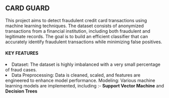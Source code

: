 <h2>CARD GUARD</h2>
<p>This project aims to detect fraudulent credit card transactions using machine learning techniques. The dataset consists of anonymized transactions from a financial institution, including both fraudulent and legitimate records. The goal is to build an efficient classifier that can accurately identify fraudulent transactions while minimizing false positives.</p>

<h4>KEY FEATURES</h4>
<li>Dataset: The dataset is highly imbalanced with a very small percentage of fraud cases.
<li>Data Preprocessing: Data is cleaned, scaled, and features are engineered to enhance model performance.
Modeling: Various machine learning models are implemented, including :-  <b>Support Vector Machine</b> and <b>Decision Trees</b>

